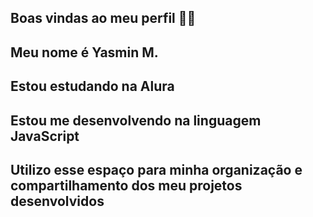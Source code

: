 ## Boas vindas ao meu perfil 💙💙
## Meu nome é Yasmin M.

## Estou estudando na Alura
## Estou me desenvolvendo na linguagem JavaScript
## Utilizo esse espaço para minha organização e compartilhamento dos meu projetos desenvolvidos
